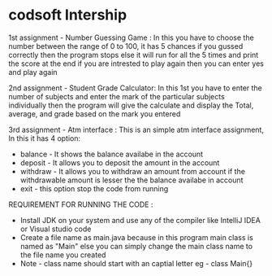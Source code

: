 # codsoft Intership

1st assignment - Number Guessing Game :
In this you have to choose the number between the range of 0 to 100, it has 5 chances if you gussed correctly then the program stops else it will run for all the 5 times and print the score at the end if you are intrested to play again then you can enter yes and play again 

2nd assignment - Student Grade Calculator:
In this 1st you have to enter the number of subjects and enter the mark of the particular subjects individually then the program will give the calculate and display the Total, average, and grade based on the mark you entered

3rd assignment - Atm interface :
This is an simple atm interface assignment, In this  it has 4 option:
* balance - It shows the balance availabe in the account
* deposit - It allows you to deposit the amount in the account
* withdraw - It allows you to withdraw an amount from account if the withdrawable amount is lesser the the balance availabe in account
* exit - this option stop the code from running 


REQUIREMENT FOR RUNNING THE CODE :
* Install JDK on your system and use any of the compiler like IntelliJ IDEA or Visual studio code 
* Create a file name as main.java because in this program main class is named as "Main" else you can simply change the main class name to the file name you created 
* Note - class name should start with an captial letter eg - class Main{}
